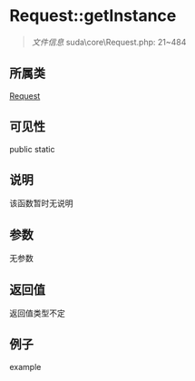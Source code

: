 # Request::getInstance



> *文件信息* suda\core\Request.php: 21~484

## 所属类 

[Request](../Request.md)

## 可见性

 public static

## 说明

该函数暂时无说明


## 参数


无参数


## 返回值

返回值类型不定


## 例子

example